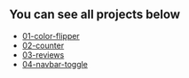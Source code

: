 ## You can see all projects below

- [01-color-flipper](https://slider-flipper.netlify.app/index.html)
- [02-counter](https://countercom.netlify.app/)
- [03-reviews](https://revieewss.netlify.app/)
- [04-navbar-toggle](https://navbar-toggle-js.netlify.app/)
